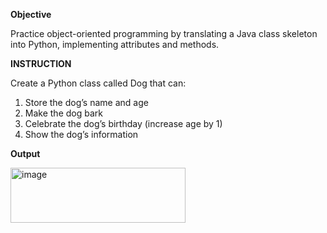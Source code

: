 **Objective**

Practice object-oriented programming by translating a Java class skeleton into Python, implementing attributes and methods.

**INSTRUCTION**

Create a Python class called Dog that can:

1. Store the dog’s name and age
2. Make the dog bark
3. Celebrate the dog’s birthday (increase age by 1)
4. Show the dog’s information

**Output**

<img width="280" height="88" alt="image" src="https://github.com/user-attachments/assets/d7259ce0-53e2-4f5c-81bf-5222f9b8b5d8" />

